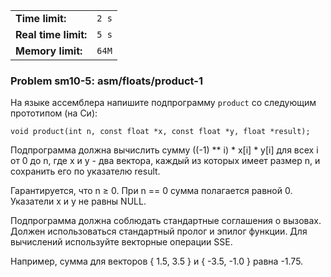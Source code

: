 |                      |       |
|----------------------|-------|
| **Time limit:**      | `2 s` |
| **Real time limit:** | `5 s` |
| **Memory limit:**    | `64M` |


### Problem sm10-5: asm/floats/product-1

На языке ассемблера напишите подпрограмму `product` со следующим прототипом (на Си):

    
    
    void product(int n, const float *x, const float *y, float *result);

Подпрограмма должна вычислить сумму ((-1) ** i) * x[i] * y[i] для всех i от 0 до n, где x и y - два
вектора, каждый из которых имеет размер n, и сохранить его по указателю result.

Гарантируется, что n ≥ 0. При n == 0 сумма полагается равной 0. Указатели x и y не равны NULL.

Подпрограмма должна соблюдать стандартные соглашения о вызовах. Должен использоваться стандартный
пролог и эпилог функции. Для вычислений используйте векторные операции SSE.

Например, сумма для векторов { 1.5, 3.5 } и { -3.5, -1.0 } равна -1.75.

